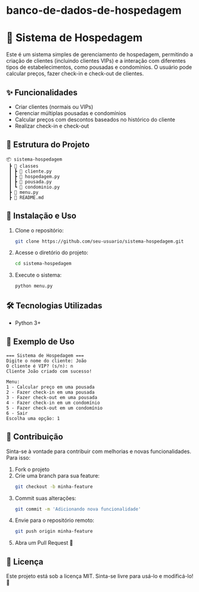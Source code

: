 # banco-de-dados-de-hospedagem
# 🏨 Sistema de Hospedagem

Este é um sistema simples de gerenciamento de hospedagem, permitindo a criação de clientes (incluindo clientes VIPs) e a interação com diferentes tipos de estabelecimentos, como pousadas e condomínios. O usuário pode calcular preços, fazer check-in e check-out de clientes.

## ✨ Funcionalidades
- Criar clientes (normais ou VIPs)
- Gerenciar múltiplas pousadas e condomínios
- Calcular preços com descontos baseados no histórico do cliente
- Realizar check-in e check-out

## 📂 Estrutura do Projeto
```
📦 sistema-hospedagem
 ┣ 📂 classes
 ┃ ┣ 📜 cliente.py
 ┃ ┣ 📜 hospedagem.py
 ┃ ┣ 📜 pousada.py
 ┃ ┗ 📜 condominio.py
 ┣ 📜 menu.py
 ┣ 📜 README.md
```

## 🚀 Instalação e Uso
1. Clone o repositório:
   ```bash
   git clone https://github.com/seu-usuario/sistema-hospedagem.git
   ```
2. Acesse o diretório do projeto:
   ```bash
   cd sistema-hospedagem
   ```
3. Execute o sistema:
   ```bash
   python menu.py
   ```

## 🛠 Tecnologias Utilizadas
- Python 3+

## 📌 Exemplo de Uso
```
=== Sistema de Hospedagem ===
Digite o nome do cliente: João
O cliente é VIP? (s/n): n
Cliente João criado com sucesso!

Menu:
1 - Calcular preço em uma pousada
2 - Fazer check-in em uma pousada
3 - Fazer check-out em uma pousada
4 - Fazer check-in em um condomínio
5 - Fazer check-out em um condomínio
6 - Sair
Escolha uma opção: 1
```

## 🤝 Contribuição
Sinta-se à vontade para contribuir com melhorias e novas funcionalidades. Para isso:
1. Fork o projeto
2. Crie uma branch para sua feature:
   ```bash
   git checkout -b minha-feature
   ```
3. Commit suas alterações:
   ```bash
   git commit -m 'Adicionando nova funcionalidade'
   ```
4. Envie para o repositório remoto:
   ```bash
   git push origin minha-feature
   ```
5. Abra um Pull Request 🚀

## 📄 Licença
Este projeto está sob a licença MIT. Sinta-se livre para usá-lo e modificá-lo! 🎉

